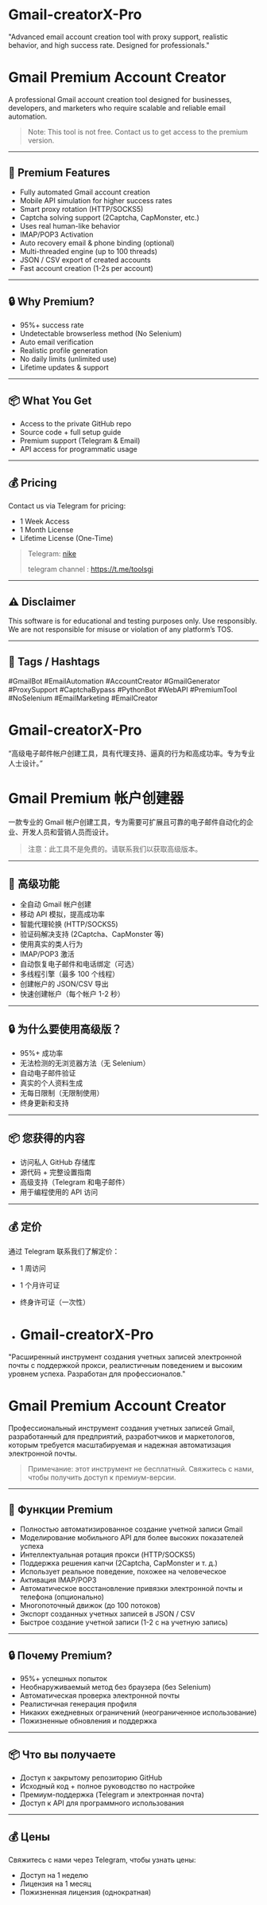 # Gmail-creatorX-Pro
"Advanced email account creation tool with proxy support, realistic behavior, and high success rate. Designed for professionals."

# Gmail Premium Account Creator

A professional Gmail account creation tool designed for businesses, developers, and marketers who require scalable and reliable email automation.

> Note: This tool is not free. Contact us to get access to the premium version.

---

## 💼 Premium Features

- Fully automated Gmail account creation
- Mobile API simulation for higher success rates
- Smart proxy rotation (HTTP/SOCKS5)
- Captcha solving support (2Captcha, CapMonster, etc.)
- Uses real human-like behavior
- IMAP/POP3 Activation
- Auto recovery email & phone binding (optional)
- Multi-threaded engine (up to 100 threads)
- JSON / CSV export of created accounts
- Fast account creation (1-2s per account)

---

## 🔒 Why Premium?

- 95%+ success rate
- Undetectable browserless method (No Selenium)
- Auto email verification
- Realistic profile generation
- No daily limits (unlimited use)
- Lifetime updates & support

---

## 📦 What You Get

- Access to the private GitHub repo
- Source code + full setup guide
- Premium support (Telegram & Email)
- API access for programmatic usage

---

## 💰 Pricing

Contact us via Telegram for pricing:
- 1 Week Access
- 1 Month License
- Lifetime License (One-Time)

> Telegram: [nike](https://t.me/daniruee)
>
> telegram channel : https://t.me/toolsgi

---

## ⚠️ Disclaimer

This software is for educational and testing purposes only. Use responsibly. We are not responsible for misuse or violation of any platform’s TOS.

---

## 📌 Tags / Hashtags

#GmailBot #EmailAutomation #AccountCreator #GmailGenerator #ProxySupport #CaptchaBypass #PythonBot #WebAPI #PremiumTool #NoSelenium #EmailMarketing #EmailCreator

# Gmail-creatorX-Pro
“高级电子邮件帐户创建工具，具有代理支持、逼真的行为和高成功率。专为专业人士设计。”

# Gmail Premium 帐户创建器

一款专业的 Gmail 帐户创建工具，专为需要可扩展且可靠的电子邮件自动化的企业、开发人员和营销人员而设计。

> 注意：此工具不是免费的。请联系我们以获取高级版本。

---

## 💼 高级功能

- 全自动 Gmail 帐户创建
- 移动 API 模拟，提高成功率
- 智能代理轮换 (HTTP/SOCKS5)
- 验证码解决支持 (2Captcha、CapMonster 等)
- 使用真实的类人行为
- IMAP/POP3 激活
- 自动恢复电子邮件和电话绑定（可选）
- 多线程引擎（最多 100 个线程）
- 创建帐户的 JSON/CSV 导出
- 快速创建帐户（每个帐户 1-2 秒）

---

## 🔒 为什么要使用高级版？

- 95%+ 成功率
- 无法检测的无浏览器方法（无 Selenium）
- 自动电子邮件验证
- 真实的个人资料生成
- 无每日限制（无限制使用）
- 终身更新和支持

---

## 📦 您获得的内容

- 访问私人 GitHub 存储库
- 源代码 + 完整设置指南
- 高级支持（Telegram 和电子邮件）
- 用于编程使用的 API 访问

---

## 💰 定价

通过 Telegram 联系我们了解定价：
- 1 周访问
- 1 个月许可证
- 终身许可证（一次性）

- # Gmail-creatorX-Pro
"Расширенный инструмент создания учетных записей электронной почты с поддержкой прокси, реалистичным поведением и высоким уровнем успеха. Разработан для профессионалов."

# Gmail Premium Account Creator

Профессиональный инструмент создания учетных записей Gmail, разработанный для предприятий, разработчиков и маркетологов, которым требуется масштабируемая и надежная автоматизация электронной почты.

> Примечание: этот инструмент не бесплатный. Свяжитесь с нами, чтобы получить доступ к премиум-версии.

---

## 💼 Функции Premium

- Полностью автоматизированное создание учетной записи Gmail
- Моделирование мобильного API для более высоких показателей успеха
- Интеллектуальная ротация прокси (HTTP/SOCKS5)
- Поддержка решения капчи (2Captcha, CapMonster и т. д.)
- Использует реальное поведение, похожее на человеческое
- Активация IMAP/POP3
- Автоматическое восстановление привязки электронной почты и телефона (опционально)
- Многопоточный движок (до 100 потоков)
- Экспорт созданных учетных записей в JSON / CSV
- Быстрое создание учетной записи (1-2 с на учетную запись)

---

## 🔒 Почему Premium?

- 95%+ успешных попыток
- Необнаруживаемый метод без браузера (без Selenium)
- Автоматическая проверка электронной почты
- Реалистичная генерация профиля
- Никаких ежедневных ограничений (неограниченное использование)
- Пожизненные обновления и поддержка

---

## 📦 Что вы получаете

- Доступ к закрытому репозиторию GitHub
- Исходный код + полное руководство по настройке
- Премиум-поддержка (Telegram и электронная почта)
- Доступ к API для программного использования

---

## 💰 Цены

Свяжитесь с нами через Telegram, чтобы узнать цены:
- Доступ на 1 неделю
- Лицензия на 1 месяц
- Пожизненная лицензия (однократная)
